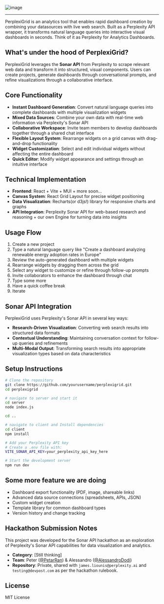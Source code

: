 ![image](https://github.com/user-attachments/assets/8b614a14-1511-4407-9617-d92527854b0f)
<hr>

PerplexiGrid is an analytics tool that enables rapid dashboard creation by combining your datasources with live web search. Built as a Perplexity API wrapper, it transforms natural language queries into interactive visual dashboards in seconds. Think of it as Perplexity for Analytics Dashboards.

## What's under the hood of PerplexiGrid?

PerplexiGrid leverages the **Sonar API** from Perplexity to scrape relevant web data and transform it into structured, visual components. Users can create projects, generate dashboards through conversational prompts, and refine visualizations through a collaborative interface.

## Core Functionality

- **Instant Dashboard Generation**: Convert natural language queries into complete dashboards with multiple visualization widgets
- **Mixed Data Sources**: Combine your own data with real-time web information via Perplexity's Sonar API
- **Collaborative Workspace**: Invite team members to develop dashboards together through a shared chat interface
- **Flexible Layout System**: Rearrange widgets on a grid canvas with drag-and-drop functionality
- **Widget Customization**: Select and edit individual widgets without affecting the entire dashboard
- **Quick Editor**: Modify widget appearance and settings through an intuitive interface

## Technical Implementation

- **Frontend**: React + Vite + MUI + more soon...
- **Canvas System**: React Grid Layout for precise widget positioning
- **Data Visualization**: Recharts(or d3js!) library for responsive charts and graphs
- **API Integration**: Perplexity Sonar API for web-based research and reasoning + our own Engine for turning data into insights

## Usage Flow

1. Create a new project
2. Type a natural language query like "Create a dashboard analyzing renewable energy adoption rates in Europe"
3. Review the auto-generated dashboard with multiple widgets
4. Rearrange widgets by dragging them across the grid
5. Select any widget to customize or refine through follow-up prompts
6. Invite collaborators to enhance the dashboard through chat
7. Type some more
8. Have a quick coffee break
9. Iterate

## Sonar API Integration

PerplexiGrid uses Perplexity's Sonar API in several key ways:

- **Research-Driven Visualization**: Converting web search results into structured data formats
- **Contextual Understanding**: Maintaining conversation context for follow-up queries and refinements
- **Multi-Modal Output**: Transforming search results into appropriate visualization types based on data characteristics

## Setup Instructions

```bash
# Clone the repository
git clone https://github.com/yourusername/perplexigrid.git
cd perplexigrid

# navigate to server and start it
cd server
node index.js

cd ..

# navigate to client and Install dependencies
cd client
npm install

# Add your Perplexity API key
# Create a .env file with:
VITE_SONAR_API_KEY=your_perplexity_api_key_here

# Start the development server
npm run dev
```

## Some more feature we are doing

- Dashboard export functionality (PDF, image, shareable links)
- Advanced data source connections (spreadsheets, APIs, JSON)
- Custom widget creation
- Template library for common dashboard types
- Version history and change tracking

## Hackathon Submission Notes

This project was developed for the Sonar API hackathon as an exploration of Perplexity's Sonar API capabilities for data visualization and analytics.

- **Category**: [Still thinking]
- **Team**: Peter ([@PetarRan](https://github.com/PetarRan)) & Alessandro ([@AlessandroDodi](https://github.com/AlessandroDodi))
- **Repository**: Private, shared with `james.liounis@perplexity.ai` and `testing@devpost.com` as per the hackathon rulebook.

## License

MIT License
